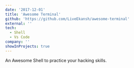 ```yaml
---
date: '2017-12-01'
title: 'Awesome Terminal'
github: 'https://github.com/LiveEkansh/awesome-terminal'
external: ''
tech:
  - Shell
  - Vs Code 
company: ''
showInProjects: true
---
```


An Awesome Shell to practice your hacking skills.
